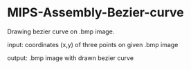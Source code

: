 # MIPS-Assembly-Bezier-curve

Drawing bezier curve on .bmp image.

input: coordinates (x,y) of three points on given .bmp image

output: .bmp image with drawn bezier curve

